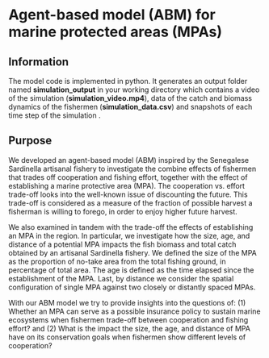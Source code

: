 # Agent-based model (ABM) for marine protected areas (MPAs)

## Information
The model code is implemented in python. It generates an output folder named **simulation_output** in your working directory  which contains a video of the simulation (**simulation_video.mp4**), data of the catch and biomass dynamics of the fishermen (**simulation_data.csv**)  and snapshots of each time step of the simulation . 

## **Purpose**
We developed an agent-based model (ABM) inspired by the Senegalese Sardinella artisanal fishery to investigate the combine effects of fishermen that trades off cooperation and fishing effort, together with the effect of establishing a marine protective area (MPA). The cooperation vs. effort trade-off looks into the well-known issue of discounting the future. This trade-off is considered as a measure of the fraction of possible harvest a fisherman is willing to forego, in order to enjoy higher future harvest.

We also examined in tandem with the trade-off the effects of establishing an MPA in the region. In particular, we investigate how the size, age, and distance of a potential MPA impacts the fish biomass and total catch obtained by an artisanal  Sardinella fishery. We defined the size of the MPA as the proportion of no-take area from the total fishing ground, in percentage of total area. The age is defined as the time elapsed since the establishment of the MPA. Last, by distance we consider the spatial configuration of single MPA against two closely or distantly spaced MPAs.

With our ABM model we try to provide insights into the questions of: (1) Whether an MPA can serve as a possible insurance policy to sustain marine ecosystems when fishermen trade-off between cooperation and fishing effort? and (2) What is the impact the size, the age, and distance of MPA have on its conservation goals when fishermen show different levels of cooperation?







